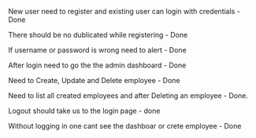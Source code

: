 New user need to register and existing user can login with credentials - Done

There should be no dublicated while registering - Done

If username or password is wrong need to alert - Done

After login need to go the the admin dashboard - Done

Need to Create, Update and Delete employee - Done

Need to list all created employees and after Deleting an employee - Done.

Logout should take us to the login page - done

Without logging in one cant see the dashboar or crete employee - Done

